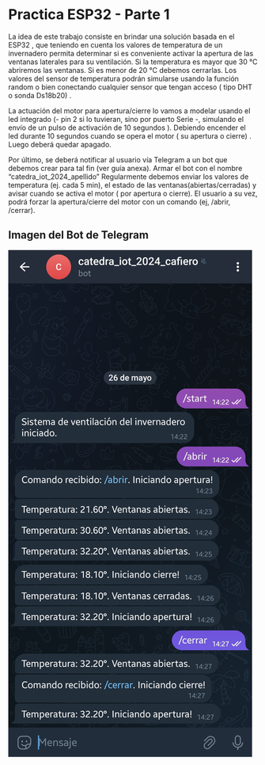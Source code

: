 # Practica ESP32 - Parte 1

La idea de este trabajo consiste en brindar una solución basada en el ESP32 , que
teniendo en cuenta los valores de temperatura de un invernadero permita
determinar si es conveniente activar la apertura de las ventanas laterales para su
ventilación. Si la temperatura es mayor que 30 °C abriremos las ventanas. Si es
menor de 20 °C debemos cerrarlas.
Los valores del sensor de temperatura podrán simularse usando la función random
o bien conectando cualquier sensor que tengan acceso ( tipo DHT o sonda
Ds18b20) .

La actuación del motor para apertura/cierre lo vamos a modelar usando el led
integrado (- pin 2 si lo tuvieran, sino por puerto Serie -, simulando el envío de un
pulso de activación de 10 segundos ). Debiendo encender el led durante 10
segundos cuando se opera el motor ( su apertura o cierre) . Luego deberá quedar
apagado.

Por último, se deberá notificar al usuario vía Telegram a un bot que debemos crear
para tal fin (ver guía anexa). Armar el bot con el nombre “catedra_iot_2024_apellido”
Regularmente debemos enviar los valores de temperatura (ej. cada 5 min), el estado
de las ventanas(abiertas/cerradas) y avisar cuando se activa el motor ( por apertura
o cierre). El usuario a su vez, podrá forzar la apertura/cierre del motor con un
comando (ej, /abrir, /cerrar).

## Imagen del Bot de Telegram
![alt text](image.png)
